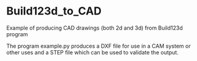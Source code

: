 # Build123d_to_CAD
Example of producing CAD drawings (both 2d and 3d) from Build123d program

The program example.py produces a DXF file for use in a CAM system or other uses and a STEP file which can be used to validate the output.
